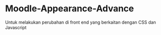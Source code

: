 # Moodle-Appearance-Advance
Untuk melakukan perubahan di front end yang berkaitan dengan CSS dan Javascript
